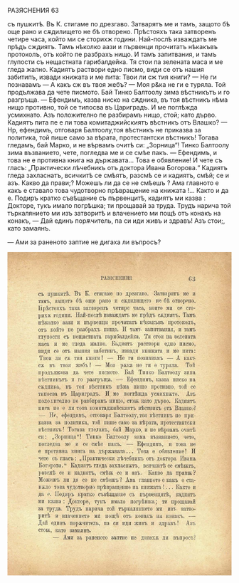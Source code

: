 ﻿РАЗЯСНЕНИЯ	63

съ пушкитѣ. Въ К. стигаме по дрезгаво. Затварятъ ме и тамъ, защото бѣ още рано и сѫдилището не бѣ отворено. Прѣстояхъ така затворенъ четире часа, който ми се сторихж години. Най-послѣ изваждатъ ме прѣдъ сждиятъ. Тамъ нѣколко аази и първенци прочитатъ нѣкакъвъ протоколъ, отъ който пе разбрахъ нищо. И тамъ запитвания, и тамъ глупости съ нещастната гарибалдейка. Тя стои па зелената маса и ме гледа жално. Кадиятъ раствори едно писмо, види се отъ нашия забитипъ, извади книжата и ме пита: Твои ли сж тия книги? — Не ги познавамъ — А какъ сж въ твоя жебъ? — Моя р&ка не ги е туряла. Той продължава да чете писмото. Бай Тинко Балтоолу зима вѣстникътъ и го разгръща. — Ефендимъ, казва ниско на сѫдника, въ тоя вѣстникъ нѣма нищо противно, той се типосва въ Цариградъ. И ме поглѣжда усмихнато. Азъ положително пе разбирамъ нищо, стой; като дърво. Кадиятъ пита пе е ли това комитаджийскиятъ вѣстникъ отъ Влашко? — Нр, ефендимъ, отговаря Балтоолу,тоя вѣстникъ не приказва за политика, той пише само за вѣрата, протестантски вѣстникъ! Тогава гледамъ, бай Марко, и не вѣрвамъ очитѣ си: „Зорница“! Тинко Балтоолу зима възванието, чете, погледва ме и се смѣе пакъ. — Ефендимъ, и това не е противна книга на държавата... Това е обявление! И чете съ гласъ: „Практически лѣчебникъ отъ доктора Ивана Богорова.“ Кадиятъ гледа захласнатъ, всичкитѣ се смѣятъ, разсмѣ се и кадиятъ, смѣй; се и азъ. Какво да прави;? Можешъ ли да се не смѣешъ ? Ама главното е какъ е ставало това чудотворно прѣвращение на книжата !... Както и да е. Подиръ кратко съвѣщание съ първенцитѣ, кадиятъ ми казва : Докторе, тукъ имало погрѣшка; ти прощавай за труда. Трудъ нарича той търкалянието ми изъ затворитѣ и влачението ми пощѣ отъ конакъ на конакъ, — Дай единъ порѫчитель, па си иди живъ и здравъ! Азъ стои;, като замаянъ.

— Ами за раненото заптие не дигаха ли въпросъ?

![original](../images/076.jpg)

